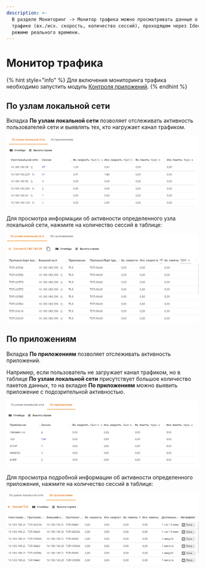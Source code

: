 ```yaml
---
description: >-
  В разделе Мониторинг -> Монитор трафика можно просматривать данные о
  трафике (вх./исх. скорость, количество сессий), проходящем через Ideco NGFW в
  режиме реального времени.
---
```


# Монитор трафика

{% hint style="info" %}
Для включения мониторинга трафика необходимо запустить модуль [Контроля приложений](../access-rules/application-control.md).
{% endhint %}

## По узлам локальной сети

Вкладка **По узлам локальной сети** позволяет отслеживать активность пользователей сети и выявлять тех, кто нагружает канал трафиком.

![](../../.gitbook/assets/monitor-local-network.png)

Для просмотра информации об активности определенного узла локальной сети, нажмите на количество сессий в таблице:

![](../../.gitbook/assets/monitor-local-network2.png)

## По приложениям

Вкладка **По приложениям** позволяет отслеживать активность приложений. 

Например, если пользователь не загружает канал трафиком, но в таблице **По узлам локальной сети** присутствует большое количество пакетов данных, то на вкладке **По приложениям** можно выявить приложение с подозрительной активностью.

![](../../.gitbook/assets/monitor-prot.png)

Для просмотра подробной информации об активности определенного приложения, нажмите на количество сессий в таблице:

![](../../.gitbook/assets/monitor-prot2.png)